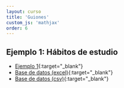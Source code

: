 ```yaml
---
layout: curso
title: 'Guiones'
custom_js: 'mathjax'
order: 6
---
```


## Ejemplo 1: Hábitos de estudio

- [Ejemplo 1](/guiones/01LecturaBaseDeDatos.html){:target="_blank"}
- [Base de datos (excel)](/guiones/HabitosEstudio.xlsx){:target="_blank"}
- [Base de datos (csv)](/guiones/HabitosEstudio.csv){:target="_blank"}


